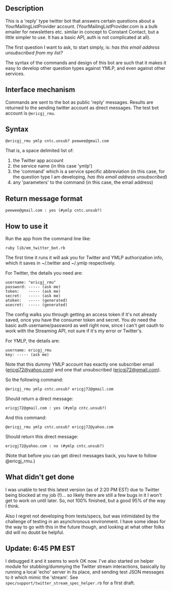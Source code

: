 ## Description

This is a 'reply' type twitter bot that answers certain questions about a YourMailingListProvider account.  (YourMailingListProvider.com is a bulk emailer for newsletters etc. similar in concept to Constant Contact, but a little simpler to use.  It has a basic API, auth is not complicated at all).

The first question I want to ask, to start simply, is: _has this email address unsubscribed from my list?_

The syntax of the commands and design of this bot are such that it makes it easy to develop other question types against YMLP, and even against other services.

## Interface mechanism

Commands are sent to the bot as public 'reply' messages.  Results are returned to the sending twitter account as direct messages.  The test bot account is `@ericgj_rmu`.

## Syntax

    @ericgj_rmu ymlp cntc.unsub? peewee@gmail.com
    
That is, a space delimited list of:

1. the Twitter app account
2. the service name (in this case 'ymlp')
3. the 'command' which is a service specific abbreviation (in this case, for the question type I am developing, _has this email address unsubscribed_)
4. any 'parameters' to the command (in this case, the email address)

## Return message format

    peewee@gmail.com : yes (#ymlp cntc.unsub?)
    

## How to use it

Run the app from the command line like:

    ruby lib/em_twitter_bot.rb
    
The first time it runs it will ask you for Twitter and YMLP authorization info, which it saves in ~/.twitter and ~/.ymlp respectively.

For Twitter, the details you need are:

    username: "ericgj_rmu"
    password: ----- (ask me) 
    token:    ----- (ask me)
    secret:   ----- (ask me)
    atoken:   ----- (generated)
    asecret:  ----- (generated)

The config walks you through getting an access token if it's not already saved, once you have the consumer token and secret.  You _do_ need the basic auth username/password as well right now, since I can't get oauth to work with the Streaming API, not sure if it's my error or Twitter's.

For YMLP, the details are:

    username: ericgj_rmu
    key: ----- (ask me)

Note that this dummy YMLP account has exactly one subscriber email (ericgj72@yahoo.com) and one that unsubscribed (ericgj72@gmail.com).

So the following command:

    @ericgj_rmu ymlp cntc.unsub? ericgj72@gmail.com
    
Should return a direct message:

    ericgj72@gmail.com : yes (#ymlp cntc.unsub?)
    
And this command:

    @ericgj_rmu ymlp cntc.unsub? ericgj72@yahoo.com
    
Should return this direct message:

    ericgj72@yahoo.com : no (#ymlp cntc.unsub?)


(Note that before you can get direct messages back, you have to follow @ericgj_rmu.)


## What didn't get done

I was unable to test this latest version (as of 2:20 PM EST) due to Twitter being blocked at my job (!)... so likely there are still a few bugs in it I won't get to work on until later.  So, not 100% finished, but a good 95% of the way I think.

Also I regret not developing from tests/specs, but was intimidated by the challenge of testing in an asynchronous environment.  I have some ideas for the way to go with this in the future though, and looking at what other folks did will no doubt be helpful.

## Update: 6:45 PM EST

I debugged it and it seems to work OK now.  I've also started on helper module for stubbing/dummying the Twitter stream interactions, basically by running a local 'echo' server in its place, and sending test JSON messages to it which mimic the 'stream'. See `spec/support/twitter_stream_spec_helper.rb` for a first draft.



